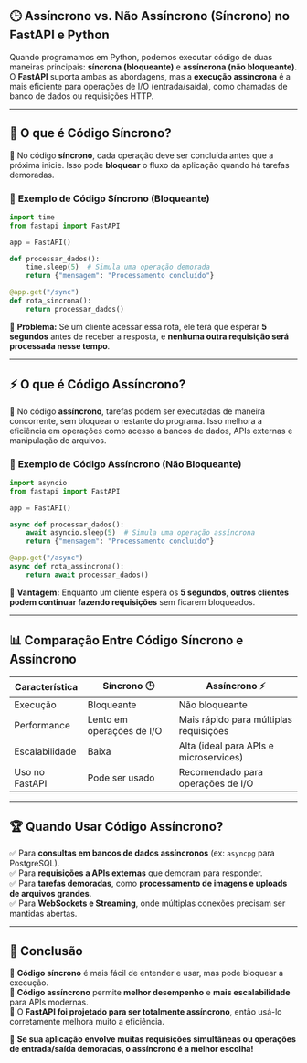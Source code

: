 ## 🕒 **Assíncrono vs. Não Assíncrono (Síncrono) no FastAPI e Python**

Quando programamos em Python, podemos executar código de duas maneiras principais: **síncrona (bloqueante)** e **assíncrona (não bloqueante)**. O **FastAPI** suporta ambas as abordagens, mas a **execução assíncrona** é a mais eficiente para operações de I/O (entrada/saída), como chamadas de banco de dados ou requisições HTTP.

---
## 🔄 **O que é Código Síncrono?**

📌 No código **síncrono**, cada operação deve ser concluída antes que a próxima inicie. Isso pode **bloquear** o fluxo da aplicação quando há tarefas demoradas.

### 📝 **Exemplo de Código Síncrono (Bloqueante)**

```python
import time
from fastapi import FastAPI

app = FastAPI()

def processar_dados():
    time.sleep(5)  # Simula uma operação demorada
    return {"mensagem": "Processamento concluído"}

@app.get("/sync")
def rota_sincrona():
    return processar_dados()
```

📌 **Problema:** Se um cliente acessar essa rota, ele terá que esperar **5 segundos** antes de receber a resposta, e **nenhuma outra requisição será processada nesse tempo**.

---
## ⚡ **O que é Código Assíncrono?**

📌 No código **assíncrono**, tarefas podem ser executadas de maneira concorrente, sem bloquear o restante do programa. Isso melhora a eficiência em operações como acesso a bancos de dados, APIs externas e manipulação de arquivos.

### 📝 **Exemplo de Código Assíncrono (Não Bloqueante)**

```python
import asyncio
from fastapi import FastAPI

app = FastAPI()

async def processar_dados():
    await asyncio.sleep(5)  # Simula uma operação assíncrona
    return {"mensagem": "Processamento concluído"}

@app.get("/async")
async def rota_assincrona():
    return await processar_dados()
```

📌 **Vantagem:** Enquanto um cliente espera os **5 segundos**, **outros clientes podem continuar fazendo requisições** sem ficarem bloqueados.

---
## 📊 **Comparação Entre Código Síncrono e Assíncrono**

|**Característica**|**Síncrono** 🕒|**Assíncrono** ⚡|
|---|---|---|
|Execução|Bloqueante|Não bloqueante|
|Performance|Lento em operações de I/O|Mais rápido para múltiplas requisições|
|Escalabilidade|Baixa|Alta (ideal para APIs e microservices)|
|Uso no FastAPI|Pode ser usado|Recomendado para operações de I/O|

---
## 🏆 **Quando Usar Código Assíncrono?**

✅ Para **consultas em bancos de dados assíncronos** (ex: `asyncpg` para PostgreSQL).  
✅ Para **requisições a APIs externas** que demoram para responder.  
✅ Para **tarefas demoradas**, como **processamento de imagens e uploads de arquivos grandes**.  
✅ Para **WebSockets e Streaming**, onde múltiplas conexões precisam ser mantidas abertas.

---
## 🚀 **Conclusão**

🔹 **Código síncrono** é mais fácil de entender e usar, mas pode bloquear a execução.  
🔹 **Código assíncrono** permite **melhor desempenho** e **mais escalabilidade** para APIs modernas.  
🔹 O **FastAPI foi projetado para ser totalmente assíncrono**, então usá-lo corretamente melhora muito a eficiência.

🚀 **Se sua aplicação envolve muitas requisições simultâneas ou operações de entrada/saída demoradas, o assíncrono é a melhor escolha!**